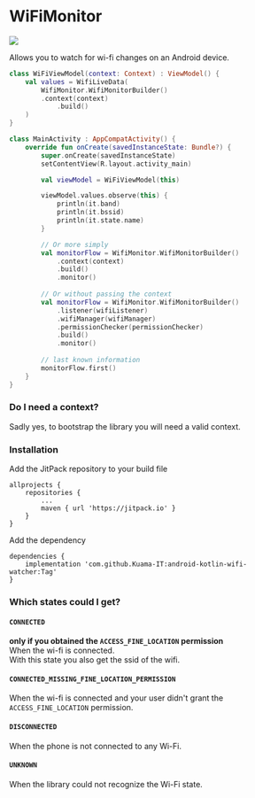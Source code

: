 # WiFiMonitor
[![](https://jitpack.io/v/Kuama-IT/android-kotlin-wifi-watcher.svg)](https://jitpack.io/#Kuama-IT/android-kotlin-wifi-watcher)

Allows you to watch for wi-fi changes on an Android device.

```kotlin
class WiFiViewModel(context: Context) : ViewModel() {
    val values = WifiLiveData(
        WifiMonitor.WifiMonitorBuilder()
        .context(context)
            .build()
    )
}

class MainActivity : AppCompatActivity() {
    override fun onCreate(savedInstanceState: Bundle?) {
        super.onCreate(savedInstanceState)
        setContentView(R.layout.activity_main)

        val viewModel = WiFiViewModel(this)

        viewModel.values.observe(this) {
            println(it.band)
            println(it.bssid)
            println(it.state.name)
        }

        // Or more simply
        val monitorFlow = WifiMonitor.WifiMonitorBuilder()
            .context(context)
            .build()
            .monitor()
        
        // Or without passing the context
        val monitorFlow = WifiMonitor.WifiMonitorBuilder()
            .listener(wifiListener)
            .wifiManager(wifiManager)
            .permissionChecker(permissionChecker)
            .build()
            .monitor()
        
        // last known information
        monitorFlow.first()
    }
}

```

### Do I need a context?
Sadly yes, to bootstrap the library you will need a valid context.

### Installation
Add the JitPack repository to your build file
```
allprojects {
    repositories {
        ...
        maven { url 'https://jitpack.io' }
    }
}
```
Add the dependency

```
dependencies {
    implementation 'com.github.Kuama-IT:android-kotlin-wifi-watcher:Tag'
}
```
### Which states could I get?

#### `CONNECTED`
**only if you obtained the `ACCESS_FINE_LOCATION` permission**
<br>
When the wi-fi is connected.
<br>
With this state you also get the ssid of the wifi.
 

#### `CONNECTED_MISSING_FINE_LOCATION_PERMISSION`
When the wi-fi is connected and your user didn't grant the `ACCESS_FINE_LOCATION` permission.

#### `DISCONNECTED`
When the phone is not connected to any Wi-Fi.

#### `UNKNOWN`
When the library could not recognize the Wi-Fi state.